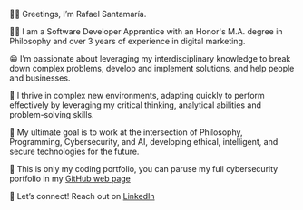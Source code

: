 🧙‍♂️ Greetings, I’m Rafael Santamaría.

👨‍💻 I am a Software Developer Apprentice with an Honor's M.A. degree in Philosophy and over 3 years of experience in digital marketing. 

😁 I’m passionate about leveraging my interdisciplinary knowledge to break down complex problems, develop and implement solutions, and help people and businesses.

🧠 I thrive in complex new environments, adapting quickly to perform effectively by leveraging my critical thinking, analytical abilities and problem-solving skills. 

🎯 My ultimate goal is to work at the intersection of Philosophy, Programming, Cybersecurity, and AI, developing ethical, intelligent, and secure technologies for the future.

🔎 This is only my coding portfolio, you can paruse my full cybersecurity portfolio in my [GitHub web page](https://rafael-santamaria-ortega.github.io/) 

🤝 Let’s connect! Reach out on [LinkedIn](https://www.linkedin.com/in/rafael-santamaria-ortega)
